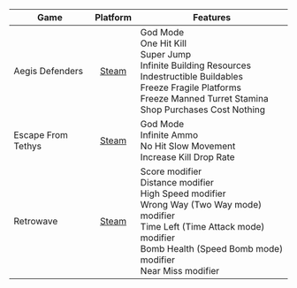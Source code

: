 Game              | Platform                                            | Features
------------------|:---------------------------------------------------:|---------
Aegis Defenders   | [Steam](https://store.steampowered.com/app/371140)  | God Mode<br>One Hit Kill<br>Super Jump<br>Infinite Building Resources<br>Indestructible Buildables<br>Freeze Fragile Platforms<br>Freeze Manned Turret Stamina<br>Shop Purchases Cost Nothing
Escape From Tethys| [Steam](https://store.steampowered.com/app/822540)  | God Mode<br>Infinite Ammo<br>No Hit Slow Movement <br>Increase Kill Drop Rate
Retrowave         | [Steam](https://store.steampowered.com/app/1239690) | Score modifier<br>Distance modifier<br>High Speed modifier<br>Wrong Way (Two Way mode) modifier<br>Time Left (Time Attack mode) modifier<br>Bomb Health (Speed Bomb mode) modifier<br>Near Miss modifier
